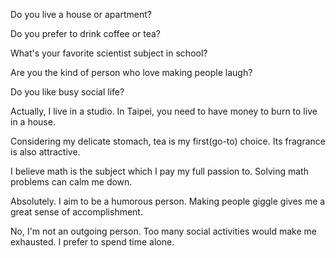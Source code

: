 
Do you live a house or apartment?


Do you prefer to drink coffee or tea?


What's your favorite scientist subject in school?


Are you the kind of person who love making people laugh?


Do you like busy social life?


Actually, I live in a studio. In Taipei, you need to have money to burn to live in a house. 

Considering my delicate stomach, tea is my first(go-to) choice. Its fragrance is also attractive.

I believe math is the subject which I pay my full passion to. Solving math problems can calm me down.

Absolutely. I aim to be a humorous person. Making people giggle gives me a great sense of accomplishment.

No, I'm not an outgoing person. Too many social activities would make me exhausted. I prefer to spend time alone.